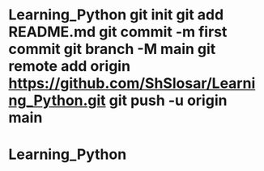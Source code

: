 # Learning_Python git init git add README.md git commit -m first commit git branch -M main git remote add origin https://github.com/ShSlosar/Learning_Python.git git push -u origin main
# Learning_Python
